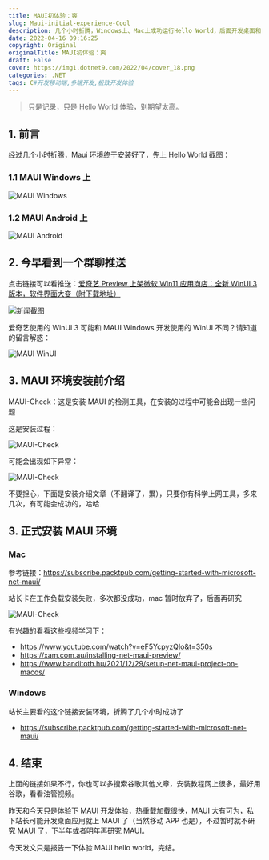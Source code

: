 ```yaml
---
title: MAUI初体验：爽
slug: Maui-initial-experience-Cool
description: 几个小时折腾，Windows上、Mac上成功运行Hello World，后面开发桌面和移动端就选MAUI了
date: 2022-04-16 09:16:25
copyright: Original
originalTitle: MAUI初体验：爽
draft: False
cover: https://img1.dotnet9.com/2022/04/cover_18.png
categories: .NET
tags: C#开发移动端,多端开发,极致开发体验
---
```


> 只是记录，只是 Hello World 体验，别期望太高。

## 1. 前言

经过几个小时折腾，Maui 环境终于安装好了，先上 Hello World 截图：

### 1.1 MAUI Windows 上

![MAUI Windows](https://img1.dotnet9.com/2022/04/1803.png)

### 1.2 MAUI Android 上

![MAUI Android](https://img1.dotnet9.com/2022/04/1804.png)

## 2. 今早看到一个群聊推送

点击链接可以看推送：[爱奇艺 Preview 上架微软 Win11 应用商店：全新 WinUI 3 版本，软件界面大变（附下载地址）](https://www.ithome.com/0/613/321.htm)

![新闻截图](https://img1.dotnet9.com/2022/04/1801.png)

爱奇艺使用的 WinUI 3 可能和 MAUI Windows 开发使用的 WinUI 不同？请知道的留言解惑：

![MAUI WinUI](https://img1.dotnet9.com/2022/04/1802.png)

## 3. MAUI 环境安装前介绍

MAUI-Check：这是安装 MAUI 的检测工具，在安装的过程中可能会出现一些问题

这是安装过程：

![MAUI-Check](https://img1.dotnet9.com/2022/04/1805.png)

可能会出现如下异常：

![MAUI-Check](https://img1.dotnet9.com/2022/04/1806.png)

不要担心，下面是安装介绍文章（不翻译了，累），只要你有科学上网工具，多来几次，有可能会成功的，哈哈

## 3. 正式安装 MAUI 环境

### Mac

参考链接：https://subscribe.packtpub.com/getting-started-with-microsoft-net-maui/

站长卡在工作负载安装失败，多次都没成功，mac 暂时放弃了，后面再研究

![MAUI-Check](https://img1.dotnet9.com/2022/04/1807.jpg)

有兴趣的看看这些视频学习下：

- https://www.youtube.com/watch?v=eF5YcpyzQIo&t=350s
- https://xam.com.au/installing-net-maui-preview/
- https://www.banditoth.hu/2021/12/29/setup-net-maui-project-on-macos/

### Windows

站长主要看的这个链接安装环境，折腾了几个小时成功了

- https://subscribe.packtpub.com/getting-started-with-microsoft-net-maui/

## 4. 结束

上面的链接如果不行，你也可以多搜索谷歌其他文章，安装教程网上很多，最好用谷歌，看看油管视频。

昨天和今天只是体验下 MAUI 开发体验，热重载加载很快，MAUI 大有可为，私下站长可能开发桌面应用就上 MAUI 了（当然移动 APP 也是），不过暂时就不研究 MAUI 了，下半年或者明年再研究 MAUI。

今天发文只是报告一下体验 MAUI hello world，完结。
